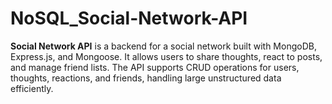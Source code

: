 # NoSQL_Social-Network-API
**Social Network API** is a backend for a social network built with MongoDB, Express.js, and Mongoose. It allows users to share thoughts, react to posts, and manage friend lists. The API supports CRUD operations for users, thoughts, reactions, and friends, handling large unstructured data efficiently.
